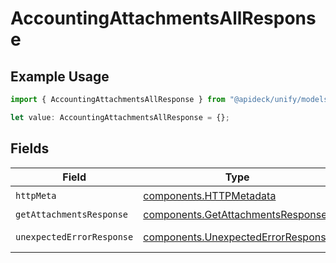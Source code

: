 # AccountingAttachmentsAllResponse

## Example Usage

```typescript
import { AccountingAttachmentsAllResponse } from "@apideck/unify/models/operations";

let value: AccountingAttachmentsAllResponse = {};
```

## Fields

| Field                                                                                    | Type                                                                                     | Required                                                                                 | Description                                                                              |
| ---------------------------------------------------------------------------------------- | ---------------------------------------------------------------------------------------- | ---------------------------------------------------------------------------------------- | ---------------------------------------------------------------------------------------- |
| `httpMeta`                                                                               | [components.HTTPMetadata](../../models/components/httpmetadata.md)                       | :heavy_check_mark:                                                                       | N/A                                                                                      |
| `getAttachmentsResponse`                                                                 | [components.GetAttachmentsResponse](../../models/components/getattachmentsresponse.md)   | :heavy_minus_sign:                                                                       | Attachments                                                                              |
| `unexpectedErrorResponse`                                                                | [components.UnexpectedErrorResponse](../../models/components/unexpectederrorresponse.md) | :heavy_minus_sign:                                                                       | Unexpected error                                                                         |